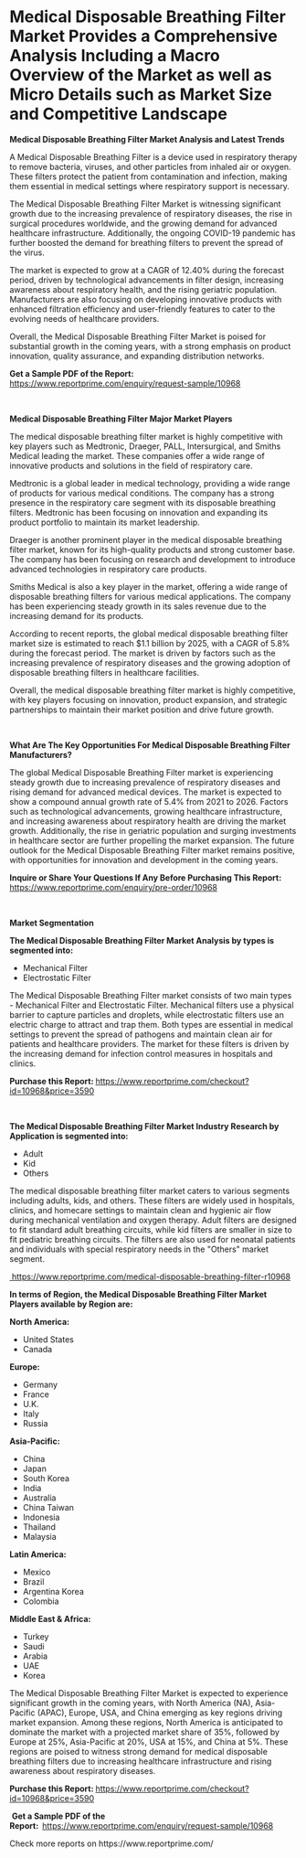 <p><h1>Medical Disposable Breathing Filter Market Provides a Comprehensive Analysis Including a Macro Overview of the Market as well as Micro Details such as Market Size and Competitive Landscape</h1></p><p><strong>Medical Disposable Breathing Filter Market Analysis and Latest Trends</strong></p>
<p><p>A Medical Disposable Breathing Filter is a device used in respiratory therapy to remove bacteria, viruses, and other particles from inhaled air or oxygen. These filters protect the patient from contamination and infection, making them essential in medical settings where respiratory support is necessary. </p><p>The Medical Disposable Breathing Filter Market is witnessing significant growth due to the increasing prevalence of respiratory diseases, the rise in surgical procedures worldwide, and the growing demand for advanced healthcare infrastructure. Additionally, the ongoing COVID-19 pandemic has further boosted the demand for breathing filters to prevent the spread of the virus.</p><p>The market is expected to grow at a CAGR of 12.40% during the forecast period, driven by technological advancements in filter design, increasing awareness about respiratory health, and the rising geriatric population. Manufacturers are also focusing on developing innovative products with enhanced filtration efficiency and user-friendly features to cater to the evolving needs of healthcare providers.</p><p>Overall, the Medical Disposable Breathing Filter Market is poised for substantial growth in the coming years, with a strong emphasis on product innovation, quality assurance, and expanding distribution networks.</p></p>
<p><strong>Get a Sample PDF of the Report:&nbsp;</strong> <a href="https://www.reportprime.com/enquiry/request-sample/10968">https://www.reportprime.com/enquiry/request-sample/10968</a></p>
<p>&nbsp;</p>
<p><strong>Medical Disposable Breathing Filter Major Market Players</strong></p>
<p><p>The medical disposable breathing filter market is highly competitive with key players such as Medtronic, Draeger, PALL, Intersurgical, and Smiths Medical leading the market. These companies offer a wide range of innovative products and solutions in the field of respiratory care.</p><p>Medtronic is a global leader in medical technology, providing a wide range of products for various medical conditions. The company has a strong presence in the respiratory care segment with its disposable breathing filters. Medtronic has been focusing on innovation and expanding its product portfolio to maintain its market leadership.</p><p>Draeger is another prominent player in the medical disposable breathing filter market, known for its high-quality products and strong customer base. The company has been focusing on research and development to introduce advanced technologies in respiratory care products.</p><p>Smiths Medical is also a key player in the market, offering a wide range of disposable breathing filters for various medical applications. The company has been experiencing steady growth in its sales revenue due to the increasing demand for its products.</p><p>According to recent reports, the global medical disposable breathing filter market size is estimated to reach $1.1 billion by 2025, with a CAGR of 5.8% during the forecast period. The market is driven by factors such as the increasing prevalence of respiratory diseases and the growing adoption of disposable breathing filters in healthcare facilities.</p><p>Overall, the medical disposable breathing filter market is highly competitive, with key players focusing on innovation, product expansion, and strategic partnerships to maintain their market position and drive future growth.</p></p>
<p>&nbsp;</p>
<p><strong>What Are The Key Opportunities For Medical Disposable Breathing Filter Manufacturers?</strong></p>
<p><p>The global Medical Disposable Breathing Filter market is experiencing steady growth due to increasing prevalence of respiratory diseases and rising demand for advanced medical devices. The market is expected to show a compound annual growth rate of 5.4% from 2021 to 2026. Factors such as technological advancements, growing healthcare infrastructure, and increasing awareness about respiratory health are driving the market growth. Additionally, the rise in geriatric population and surging investments in healthcare sector are further propelling the market expansion. The future outlook for the Medical Disposable Breathing Filter market remains positive, with opportunities for innovation and development in the coming years.</p></p>
<p><strong>Inquire or Share Your Questions If Any Before Purchasing This Report:</strong> <a href="https://www.reportprime.com/enquiry/pre-order/10968">https://www.reportprime.com/enquiry/pre-order/10968</a></p>
<p>&nbsp;</p>
<p><strong>Market Segmentation</strong></p>
<p><strong>The Medical Disposable Breathing Filter Market Analysis by types is segmented into:</strong></p>
<p><ul><li>Mechanical Filter</li><li>Electrostatic Filter</li></ul></p>
<p><p>The Medical Disposable Breathing Filter market consists of two main types - Mechanical Filter and Electrostatic Filter. Mechanical filters use a physical barrier to capture particles and droplets, while electrostatic filters use an electric charge to attract and trap them. Both types are essential in medical settings to prevent the spread of pathogens and maintain clean air for patients and healthcare providers. The market for these filters is driven by the increasing demand for infection control measures in hospitals and clinics.</p></p>
<p><strong>Purchase this Report:&nbsp;</strong><a href="https://www.reportprime.com/checkout?id=10968&price=3590">https://www.reportprime.com/checkout?id=10968&price=3590</a></p>
<p>&nbsp;</p>
<p><strong>The Medical Disposable Breathing Filter Market Industry Research by Application is segmented into:</strong></p>
<p><ul><li>Adult</li><li>Kid</li><li>Others</li></ul></p>
<p><p>The medical disposable breathing filter market caters to various segments including adults, kids, and others. These filters are widely used in hospitals, clinics, and homecare settings to maintain clean and hygienic air flow during mechanical ventilation and oxygen therapy. Adult filters are designed to fit standard adult breathing circuits, while kid filters are smaller in size to fit pediatric breathing circuits. The filters are also used for neonatal patients and individuals with special respiratory needs in the "Others" market segment.</p></p>
<p><a href="https://www.reportprime.com/medical-disposable-breathing-filter-r10968">&nbsp;https://www.reportprime.com/medical-disposable-breathing-filter-r10968</a></p>
<p><strong>In terms of Region, the Medical Disposable Breathing Filter Market Players available by Region are:</strong></p>
<p>
    <p> <strong> North America: </strong>
        <ul>
            <li>United States</li>
            <li>Canada</li>
        </ul>
        </p> 
    <p> <strong> Europe: </strong>
        <ul>
            <li>Germany</li>
            <li>France</li>
            <li>U.K.</li>
            <li>Italy</li>
            <li>Russia</li>
        </ul>
        </p> 
    <p> <strong> Asia-Pacific: </strong>
        <ul>
            <li>China</li>
            <li>Japan</li>
            <li>South Korea</li>
            <li>India</li>
            <li>Australia</li>
            <li>China Taiwan</li>
            <li>Indonesia</li>
            <li>Thailand</li>
            <li>Malaysia</li>
        </ul>
        </p> 
    <p> <strong> Latin America: </strong>
        <ul>
            <li>Mexico</li>
            <li>Brazil</li>
            <li>Argentina Korea</li>
            <li>Colombia</li>
        </ul>
        </p> 
    <p> <strong> Middle East & Africa: </strong>
        <ul>
            <li>Turkey</li>
            <li>Saudi</li>
            <li>Arabia</li>
            <li>UAE</li>
            <li>Korea</li>
        </ul>
    </p>
    </p>
<p><p>The Medical Disposable Breathing Filter Market is expected to experience significant growth in the coming years, with North America (NA), Asia-Pacific (APAC), Europe, USA, and China emerging as key regions driving market expansion. Among these regions, North America is anticipated to dominate the market with a projected market share of 35%, followed by Europe at 25%, Asia-Pacific at 20%, USA at 15%, and China at 5%. These regions are poised to witness strong demand for medical disposable breathing filters due to increasing healthcare infrastructure and rising awareness about respiratory diseases.</p></p>
<p><strong>Purchase this Report: </strong><a href="https://www.reportprime.com/checkout?id=10968&price=3590">https://www.reportprime.com/checkout?id=10968&price=3590</a></p>
<p>&nbsp;<strong>Get a Sample PDF of the Report:&nbsp;&nbsp;</strong><a href="https://www.reportprime.com/enquiry/request-sample/10968">https://www.reportprime.com/enquiry/request-sample/10968</a></p>
<p><strong></strong></p>
<p>Check more reports on https://www.reportprime.com/</p>